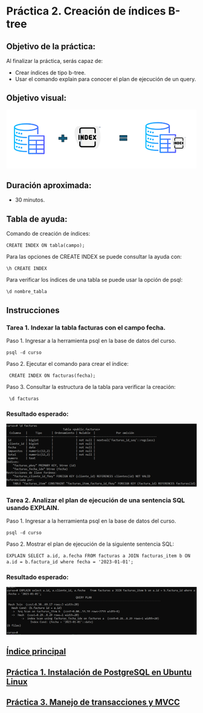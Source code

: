 # Práctica 2. Creación de índices B-tree

## Objetivo de la práctica:

Al finalizar la práctica, serás capaz de:

- Crear índices de tipo b-tree. <br>
- Usar el comando explain para conocer el plan de ejecución de un query.

## Objetivo visual:
 
![diagrama1](../images/lab2/img1.png)

## Duración aproximada:

- 30 minutos.

## Tabla de ayuda:

Comando de creación de índices:

```shell
CREATE INDEX ON tabla(campo);
```

Para las opciones de CREATE INDEX se puede consultar la ayuda con:

```shell
\h CREATE INDEX
```

Para verificar los índices de una tabla se puede usar la opción de psql:

```shell
\d nombre_tabla
```

## Instrucciones 

### Tarea 1. Indexar la tabla facturas con el campo fecha.

Paso 1. Ingresar a la herramienta psql en la base de datos del curso.

```shell
psql -d curso
```

Paso 2. Ejecutar el comando para crear el índice:

```shell
 CREATE INDEX ON facturas(fecha);
```

Paso 3. Consultar la estructura de la tabla para verificar la creación:

```shell
 \d facturas
```

### Resultado esperado:

![imagen resultado](../images/lab2/img2.png)

### Tarea 2. Analizar el plan de ejecución de una sentencia SQL usando EXPLAIN.

Paso 1. Ingresar a la herramienta psql en la base de datos del curso.

```shell
psql -d curso
```

Paso 2. Mostrar el plan de ejecución de la siguiente sentencia SQL:

```shell
EXPLAIN SELECT a.id, a.fecha FROM facturas a JOIN facturas_item b ON a.id = b.factura_id where fecha = '2023-01-01';
```

### Resultado esperado:
![imagen resultado](../images/lab2/img3.png)

## [Índice principal](../README.md)

## [Práctica 1. Instalación de PostgreSQL en Ubuntu Linux](../Capítulo1/README.md)

## [Práctica 3. Manejo de transacciones y MVCC](../Capítulo3/README.md)
